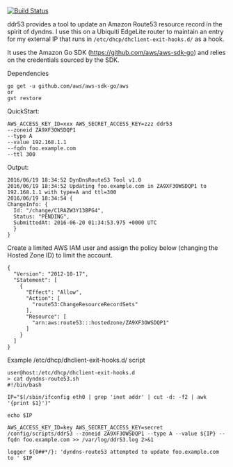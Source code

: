 [![Build Status](https://travis-ci.org/jboelter/ddr53.png?branch=master)](https://travis-ci.org/jboelter/ddr53)

ddr53 provides a tool to update an Amazon Route53 resource record in the spirit of dyndns. I use this on a Ubiquiti EdgeLite router to maintain an entry for my external IP that runs in `/etc/dhcp/dhclient-exit-hooks.d/` as a hook.

It uses the Amazon Go SDK (https://github.com/aws/aws-sdk-go) and relies on the credentials sourced by the SDK.

Dependencies

    go get -u github.com/aws/aws-sdk-go/aws
    or
    gvt restore

QuickStart:

    AWS_ACCESS_KEY_ID=xxx AWS_SECRET_ACCESS_KEY=zzz ddr53
    --zoneid ZA9XF3OWSDQP1
    --type A
    --value 192.168.1.1
    --fqdn foo.example.com
    --ttl 300

Output:

    2016/06/19 18:34:52 DynDnsRoute53 Tool v1.0
    2016/06/19 18:34:52 Updating foo.example.com in ZA9XF3OWSDQP1 to 192.168.1.1 with type=A and ttl=300
    2016/06/19 18:34:54 {
    ChangeInfo: {
      Id: "/change/C1RAZW3Y13BPG4",
      Status: "PENDING",
      SubmittedAt: 2016-06-20 01:34:53.975 +0000 UTC
      }
    }

Create a limited AWS IAM user and assign the policy below (changing the Hosted Zone ID) to limit the account.

    {
      "Version": "2012-10-17",
      "Statement": [
        {
          "Effect": "Allow",
          "Action": [
            "route53:ChangeResourceRecordSets"
          ],
          "Resource": [
            "arn:aws:route53:::hostedzone/ZA9XF3OWSDQP1"
          ]
        }
      ]
    }

Example /etc/dhcp/dhclient-exit-hooks.d/ script
````
user@host:/etc/dhcp/dhclient-exit-hooks.d
> cat dyndns-route53.sh
#!/bin/bash

IP="$(/sbin/ifconfig eth0 | grep 'inet addr' | cut -d: -f2 | awk '{print $1}')"

echo $IP

AWS_ACCESS_KEY_ID=key AWS_SECRET_ACCESS_KEY=secret /config/scripts/ddr53 --zoneid ZA9XF3OWSDQP1 --type A --value ${IP} --fqdn foo.example.com >> /var/log/ddr53.log 2>&1

logger ${0##*/}: 'dyndns-route53 attempted to update foo.example.com to ' $IP
````
